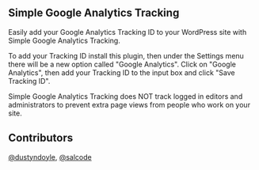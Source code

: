Simple Google Analytics Tracking
------------------------------------------

Easily add your Google Analytics Tracking ID to your WordPress site with Simple Google Analytics Tracking.

To add your Tracking ID install this plugin, then under the Settings menu there will be a new option called "Google Analytics". Click on "Google Analytics", then add your Tracking ID to the input box and click "Save Tracking ID".

Simple Google Analytics Tracking does NOT track logged in editors and administrators to prevent extra page views from people who work on your site.

Contributors
--------------------------------
[@dustyndoyle](https://github.com/dustyndoyle),
[@salcode](https://github.com/salcode)
